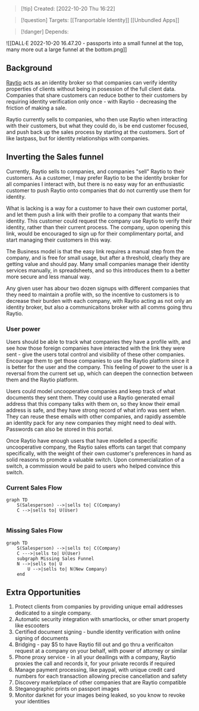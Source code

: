 
>[!tip] Created: [2022-10-20 Thu 16:22]

>[!question] Targets: [[Tranportable Identity]] [[Unbundled Apps]]

>[!danger] Depends: 


![[DALL·E 2022-10-20 16.47.20 - passports into a small funnel at the top, many more out a large funnel at the bottom.png]]

## Background
[Raytio](https://www.rayt.io) acts as an identity broker so that companies can verify identity properties of clients without being in posession of the full client data.  Companies that share customers can reduce bother to their customers by requiring identity verification only once - with Raytio - decreasing the friction of making a sale.

Raytio currently sells to companies, who then use Raytio when interacting with their customers, but what they could do, is be end customer focused, and push back up the sales process by starting at the customers.  Sort of like lastpass, but for identity relationships with companies.

## Inverting the Sales funnel
Currently, Raytio sells to companies, and companies "sell" Raytio to their customers.  As a customer, I may prefer Raytio to be the identity broker for all companies I interact with, but there is no easy way for an enthusiastic customer to push Raytio onto companies that do not currently use them for identity.

What is lacking is a way for a customer to have their own customer portal, and let them push a link with their profile to a company that wants their identity.  This customer could request the company use Raytio to verify their identity, rather than their current process.  The company, upon opening this link, would be encouraged to sign up for their complimentary portal, and start managing their customers in this way.  

The Business model is that the easy link requires a manual step from the company, and is free for small usage, but after a threshold, clearly they are getting value and should pay.  Many small companies manage their identity services manually, in spreadsheets, and so this introduces them to a better more secure and less manual way.

Any given user has abour two dozen signups with different companies that they need to maintain a profile with, so the incentive to customers is to decrease their burden with each company, with Raytio acting as not only an identity broker, but also a communicaitons broker with all comms going thru Raytio.

### User power
Users should be able to track what companies they have a profile with, and see how those foreign companies have interacted with the link they were sent - give the users total control and visibility of these other companies.  Encourage them to get those companies to use the Raytio platform since it is better for the user and the company.  This feeling of power to the user is a reversal from the current set up, which can deepen the connection between them and the Raytio platform.

Users could model uncooperative companies and keep track of what documents they sent them.  They could use a Raytio generated email address that this company talks with them on, so they know their email address is safe, and they have strong record of what info was sent when.  They can reuse these emails with other companies, and rapidly assemble an identity pack for any new companies they might need to deal with.  Passwords can also be stored in this portal.

Once Raytio have enough users that have modelled a specific uncooperative company, the Raytio sales efforts can target that company specifically, with the weight of their own customer's preferences in hand as solid reasons to promote a valuable switch.  Upon commercialization of a switch, a commission would be paid to users who helped convince this switch.

### Current Sales Flow

```mermaid
graph TD
	S(Salesperson) -->|sells to| C(Company)
	C -->|sells to| U(User)
	
```

### Missing Sales Flow
```mermaid
graph TD
	S(Salesperson) -->|sells to| C(Company)
	C --->|sells to| U(User)
	subgraph Missing Sales Funnel
	N -->|sells to| U
		U -->|sells to| N(New Company)
	end
```


## Extra Opportunities
1. Protect clients from companies by providing unique email addresses dedicated to a single company.
2. Automatic security integration with smartlocks, or other smart property like escooters
3. Certified document signing - bundle identity verification with online signing of documents
4. Bridging - pay $5 to have Raytio fill out and go thru a verificaiton request at a company on your behalf, with power of attorney or similar
5. Phone proxy service - in all your deailings with a company, Raytio proxies the call and records it, for your private records if required
6. Manage payment processing, like paypal, with unique credit card numbers for each transaction allowing precise cancellation and safety
7. Discovery marketplace of other companies that are Raytio compatible
8. Steganographic prints on passport images
9. Monitor darknet for your images being leaked, so you know to revoke your identities